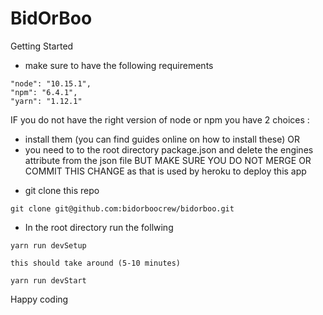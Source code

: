 # BidOrBoo

Getting Started

- make sure to have the following requirements

```
"node": "10.15.1",
"npm": "6.4.1",
"yarn": "1.12.1"
```

IF you do not have the right version of node or npm you have 2 choices :
* install them (you can find guides online on how to install these)
OR
* you need to to the root directory package.json and delete the engines attribute from the json file
  BUT MAKE SURE YOU DO NOT MERGE OR COMMIT THIS CHANGE as that is used by heroku to deploy this app


- git clone this repo

```
git clone git@github.com:bidorboocrew/bidorboo.git
```

- In the root directory run the follwing

```
yarn run devSetup

this should take around (5-10 minutes)

yarn run devStart
```

Happy coding
